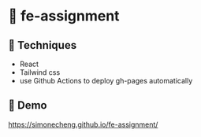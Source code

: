 # :whale: fe-assignment

## :crab: Techniques

- React
- Tailwind css
- use Github Actions to deploy gh-pages automatically

## :crab: Demo

https://simonecheng.github.io/fe-assignment/